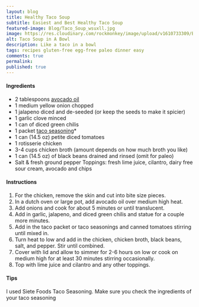 ```yaml
---
layout: blog
title: Healthy Taco Soup
subtitle: Easiest and Best Healthy Taco Soup
featured-image: Blog/Taco_Soup_wsuxll.jpg
image: https://res.cloudinary.com/rockmonkey/image/upload/v1610733309/Blog/Taco_Soup_wsuxll.jpg
alt: Taco Soup in A Bowl
description: Like a taco in a bowl
tags: recipes gluten-free egg-free paleo dinner easy
comments: true
permalink:
published: true
---
```

#### Ingredients
* 2 tablespoons [avocado oil](https://www.amazon.com/gp/product/B00K4QF4HO/ref=as_li_qf_asin_il_tl?ie=UTF8&tag=h3withlaura-20&creative=9325&linkCode=as2&creativeASIN=B00K4QF4HO&linkId=47d2f2b20f4aed10c63c96188c3f1ca1)
* 1 medium yellow onion chopped
* 1 jalapeno diced and de-seeded (or keep the seeds to make it spicier)
* 1 garlic clove minced
* 1 can of diced green chilis
* 1 packet [taco seasoning](https://www.amazon.com/gp/product/B084RSTKZT/ref=as_li_qf_asin_il_tl?ie=UTF8&tag=h3withlaura-20&creative=9325&linkCode=as2&creativeASIN=B084RSTKZT&linkId=012da2a96ed4e0b404cb5d6dd93ed116)*
* 1 can (14.5 oz)  petite diced tomatoes
* 1 rotisserie chicken
* 3-4 cups chicken broth (amount depends on how much broth you like)
* 1 can (14.5 oz) of black beans drained and rinsed (omit for paleo)
* Salt & fresh ground pepper
Toppings: fresh lime juice, cilantro, dairy free sour cream, avocado and chips

#### Instructions
1. For the chicken, remove the skin and cut into bite size pieces.
2. In a dutch oven or large pot, add avocado oil over medium high heat.
3. Add onions and cook for about 5 minutes or until translucent.
4. Add in garlic, jalapeno, and diced green chilis and statue for a couple more minutes.
5. Add in the taco packet or taco seasonings and canned tomatoes stirring until mixed in.
6. Turn heat to low and add in the chicken, chicken broth, black beans, salt, and pepper. Stir until combined.
7. Cover with lid and allow to simmer for 2-6 hours on low or cook on medium high for at least 30 minutes stirring occasionally.
8. Top with lime juice and cilantro and any other toppings.

#### Tips
I used Siete Foods Taco Seasoning. Make sure you check the ingredients of your taco seasoning
